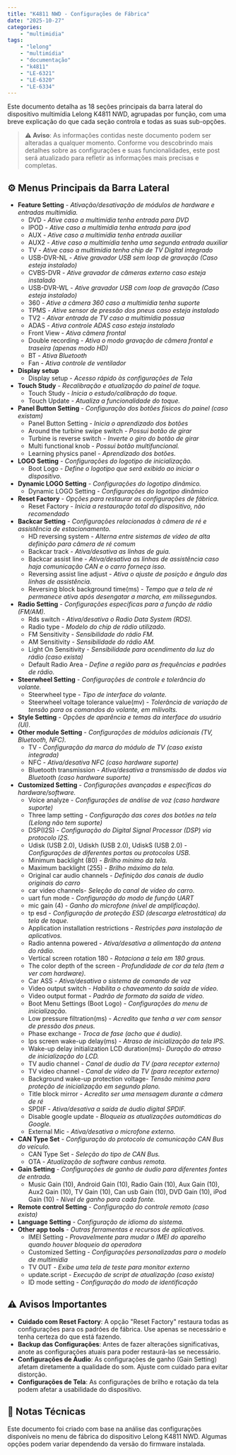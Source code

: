 ```yaml
---
title: "K4811 NWD - Configurações de Fábrica"
date: "2025-10-27"
categories:
    - "multimidia"
tags:
    - "lelong"
    - "multimídia"
    - "documentação"
    - "k4811"
    - "LE-6321"
    - "LE-6320"
    - "LE-6334"
---
```


Este documento detalha as 18 seções principais da barra lateral do dispositivo multimídia Lelong K4811 NWD, agrupadas por função, com uma breve explicação do que cada seção controla e todas as suas sub-opções.

> **⚠️ Aviso**: As informações contidas neste documento podem ser alteradas a qualquer momento. Conforme vou descobrindo mais detalhes sobre as configurações e suas funcionalidades, este post será atualizado para refletir as informações mais precisas e completas.

## ⚙️ Menus Principais da Barra Lateral

- **Feature Setting** - *Ativação/desativação de módulos de hardware e entradas multimídia.*
    - DVD - *Ative caso a multimídia tenha entrada para DVD*
    - IPOD - *Ative caso a multimídia tenha entrada para ipod*
    - AUX - *Ative caso a multimídia tenha entrada auxiliar*
    - AUX2 - *Ative caso a multimídia tenha uma segunda entrada auxiliar*
    - TV - *Ative caso a multimídia tenha chip de TV Digital integrado*
    - USB-DVR-NL - *Ative gravador USB sem loop de gravação (Caso esteja instalado)*
    - CVBS-DVR - *Ative gravador de câmeras externo caso esteja instalado*
    - USB-DVR-WL - *Ative gravador USB com loop de gravação (Caso esteja instalado)*
    - 360 - *Ative a câmera 360 caso a multimídia tenha suporte*
    - TPMS - *Ative sensor de pressão dos pneus caso esteja instalado*
    - TV2 - *Ativar entrada de TV caso a multimídia possua*
    - ADAS - *Ativa controle ADAS caso esteja instalado*
    - Front View - *Ativa câmera frontal*
    - Double recording - *Ativa o modo gravação de câmera frontal e traseira (apenas modo HD)*
    - BT - *Ativa Bluetooth*
    - Fan - *Ativa controle de ventilador*
- **Display setup**
    - Display setup - *Acesso rápido às configurações de Tela*
- **Touch Study** - *Recalibração e atualização do painel de toque.*
    - Touch Study - *Inicia o estudo/calibração do toque.*
    - Touch Update - *Atualiza a funcionalidade do toque.*
- **Panel Button Setting** - *Configuração dos botões físicos do painel (caso existam)*
    - Panel Button Setting - *Inicia o aprendizado dos botões*
    - Around the turbine swipe switch -  *Possui botão de girar*
    - Turbine is reverse switch - *Inverte o giro do botão de girar*
    - Multi functional knob - *Possui botão multifuncional.*
    - Learning physics panel - *Aprendizado dos botões.*
- **LOGO Setting** - *Configurações do logotipo de inicialização.*
    - Boot Logo - *Define o logotipo que será exibido ao iniciar o dispositivo.*
- **Dynamic LOGO Setting** - *Configurações do logotipo dinâmico.*
    - Dynamic LOGO Setting - *Configurações do logotipo dinâmico*
- **Reset Factory** - *Opções para restaurar as configurações de fábrica.*
    - Reset Factory - *Inicia a restauração total do dispositivo, não recomendado*
- **Backcar Setting** - *Configurações relacionadas à câmera de ré e assistência de estacionamento.*
    - HD reversing system - *Alterna entre sistemas de vídeo de alta definição para câmera de ré comum*
    - Backcar track - *Ativa/desativa as linhas de guia.*
    - Backcar assist line - *Ativa/desativa as linhas de assistência caso haja comunicação CAN e o carro forneça isso.*
    - Reversing assist line adjust - *Ativa o ajuste de posição e ângulo das linhas de assistência.*
    - Reversing block background time(ms) - *Tempo que a tela de ré permanece ativa após desengatar a marcha, em milissegundos.*
- **Radio Setting** - *Configurações específicas para a função de rádio (FM/AM).*
    - Rds switch - *Ativa/desativa o Radio Data System (RDS).*
    - Radio type - *Modelo do chip de rádio utilizado.*
    - FM Sensitivity - *Sensibilidade do rádio FM.*
    - AM Sensitivity - *Sensibilidade do rádio AM.*
    - Light On Sensitivity - *Sensibilidade para acendimento da luz do rádio (caso exista)*
    - Default Radio Area - *Define a região para as frequências e padrões de rádio.*
- **Steerwheel Setting** - *Configurações de controle e tolerância do volante.*
    - Steerwheel type - *Tipo de interface do volante.*
    - Steerwheel voltage tolerance value(mv) - *Tolerância de variação de tensão para os comandos do volante, em milivolts.*
- **Style Setting** - *Opções de aparência e temas da interface do usuário (UI).*
- **Other module Setting** - *Configurações de módulos adicionais (TV, Bluetooth, NFC).*
    - TV - *Configuração da marca do módulo de TV (caso exista integrada)*
    - NFC - *Ativa/desativa NFC (caso hardware suporte)*
    - Bluetooth transmission - *Ativa/desativa a transmissão de dados via Bluetooth (caso hardware suporte)*
- **Customized Setting** - *Configurações avançadas e específicas do hardware/software.*
    - Voice analyze - *Configurações de análise de voz (caso hardware suporte)*
    - Three lamp setting - *Configuração das cores dos botões na tela (Lelong não tem suporte)*
    - DSP(I2S) - *Configuração do Digital Signal Processor (DSP) via protocolo I2S.*
    - Udisk (USB 2.0), Udiskh (USB 2.0), UdiskS (USB 2.0) - *Configurações de diferentes portas ou protocolos USB.*
    - Minimum backlight (80) - *Brilho mínimo da tela.*
    - Maximum backlight (255) - *Brilho máximo da tela.*
    - Original car audio channels - *Definição dos canais de áudio originais do carro*
    - car video channels- *Seleção do canal de vídeo do carro.*
    - uart fun mode - *Configuração do modo de função UART*
    - mic gain (4) - *Ganho do microfone (nível de amplificação).*
    - tp esd - *Configuração de proteção ESD (descarga eletrostática) da tela de toque.*
    - Application installation restrictions - *Restrições para instalação de aplicativos.*
    - Radio antenna powered - *Ativa/desativa a alimentação da antena do rádio.*
    - Vertical screen rotation 180 - *Rotaciona a tela em 180 graus.*
    - The color depth of the screen - *Profundidade de cor da tela (tem a ver com hardware).*
    - Car ASS - *Ativa/desativa o sistema de comando de voz*
    - Video output switch - *Habilita o chaveamento da saída de vídeo.*
    - Video output format - *Padrão de formato da saída de vídeo.*
    - Boot Menu Settings (Boot Logo) - *Configurações do menu de inicialização.*
    - Low pressure filtration(ms) - *Acredito que tenha a ver com sensor de pressão dos pneus.*
    - Phase exchange - *Troca de fase (acho que é áudio).*
    - Ips screen wake-up delay(ms) - *Atraso de inicialização da tela IPS.*
    - Wake-up delay initialization LCD duration(ms)- *Duração do atraso de inicialização do LCD.*
    - TV audio channel - *Canal de áudio da TV (para receptor externo)*
    - TV video channel - *Canal de vídeo da TV (para receptor externo)*
    - Background wake-up protection voltage- *Tensão mínima para proteção de inicialização em segundo plano.*
    - Title block mirror - *Acredito ser uma mensagem durante a câmera de ré*
    - SPDIF - *Ativa/desativa a saída de áudio digital SPDIF.*
    - Disable google update - *Bloqueia as atualizações automáticas do Google.*
    - External Mic - *Ativa/desativa o microfone externo.*
- **CAN Type Set** - *Configuração do protocolo de comunicação CAN Bus do veículo.*
    - CAN Type Set - *Seleção do tipo de CAN Bus.*
    - OTA - *Atualização de software canbus remota.*
- **Gain Setting** - *Configurações de ganho de áudio para diferentes fontes de entrada.*
    - Music Gain (10), Android Gain (10), Radio Gain (10), Aux Gain (10), Aux2 Gain (10), TV Gain (10), Can usb Gain (10), DVD Gain (10), iPod Gain (10) - *Nível de ganho para cada fonte.*
- **Remote control Setting** - *Configuração do controle remoto (caso exista)*
- **Language Setting** - *Configuração de idioma do sistema.*
- **Other app tools** - *Outras ferramentas e recursos de aplicativos.*
    - IMEI Setting - *Provavelmente para mudar o IMEI do aparelho quando houver bloqueio da operadora*
    - Customized Setting - *Configurações personalizadas para o modelo de multimídia*
    - TV OUT - *Exibe uma tela de teste para monitor externo*
    - update.script - *Execução de script de atualização (caso exista)*
    - ID mode setting - *Configuração do modo de identificação*

## ⚠️ Avisos Importantes

- **Cuidado com Reset Factory**: A opção "Reset Factory" restaura todas as configurações para os padrões de fábrica. Use apenas se necessário e tenha certeza do que está fazendo.
- **Backup das Configurações**: Antes de fazer alterações significativas, anote as configurações atuais para poder restaurá-las se necessário.
- **Configurações de Áudio**: As configurações de ganho (Gain Setting) afetam diretamente a qualidade do som. Ajuste com cuidado para evitar distorção.
- **Configurações de Tela**: As configurações de brilho e rotação da tela podem afetar a usabilidade do dispositivo.

## 📝 Notas Técnicas

Este documento foi criado com base na análise das configurações disponíveis no menu de fábrica do dispositivo Lelong K4811 NWD. Algumas opções podem variar dependendo da versão do firmware instalada.
